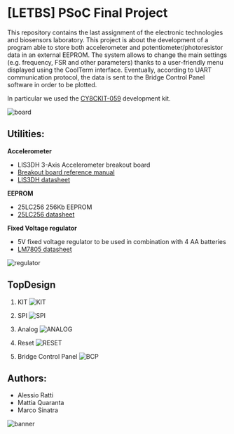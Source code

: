 # [LETBS] PSoC Final Project
This repository contains the last assignment of the electronic technologies and biosensors laboratory.
This project is about the development of a program able to store both accelerometer and potentiometer/photoresistor data in an external EEPROM. The system allows to change the main settings (e.g. frequency, FSR and other parameters) thanks to a user-friendly menu displayed using the CoolTerm interface. Eventually, according to UART communication protocol, the data is sent to the Bridge Control Panel software in order to be plotted.

In particular we used the [CY8CKIT-059](https://www.cypress.com/documentation/development-kitsboards/cy8ckit-059-psoc-5lp-prototyping-kit-onboard-programmer-and) development kit.

![board](https://user-images.githubusercontent.com/62112335/83408085-50c9f200-a412-11ea-8e34-597d6ac5b9d5.jpeg)

## Utilities:

**Accelerometer**
- LIS3DH 3-Axis Accelerometer breakout board
- <a href="https://cdn-learn.adafruit.com/downloads/pdf/adafruit-lis3dh-triple-axis-accelerometer-breakout.pdf">Breakout board reference manual</a>
- <a href="https://www.st.com/resource/en/datasheet/lis3dh.pdf">LIS3DH datasheet</a>

**EEPROM**
- 25LC256 256Kb EEPROM
- <a href="http://ww1.microchip.com/downloads/en/DeviceDoc/20005715A.pdf">25LC256 datasheet</a>

**Fixed Voltage regulator**
- 5V fixed voltage regulator to be used in combination with 4 AA batteries
-  <a href="http://www.ti.com/lit/ds/symlink/lm340.pdf">LM7805 datasheet</a>

![regulator](https://user-images.githubusercontent.com/62112335/83408103-57586980-a412-11ea-8734-153e75dd9741.png)


## TopDesign
1. KIT
![KIT](https://user-images.githubusercontent.com/62112335/83408096-54f60f80-a412-11ea-8491-f088eac839c0.png)

2. SPI
![SPI](https://user-images.githubusercontent.com/62112335/83408119-5d4e4a80-a412-11ea-893e-629319bbb640.png)

3. Analog
![ANALOG](https://user-images.githubusercontent.com/62112335/83408041-3db72200-a412-11ea-94fc-b4e11261367e.png)

4. Reset
![RESET](https://user-images.githubusercontent.com/62112335/83408108-59bac380-a412-11ea-8cd5-01040fd04b2a.png)

5. Bridge Control Panel
![BCP](https://user-images.githubusercontent.com/62112335/83408073-4c053e00-a412-11ea-8f33-90f47490fff7.png)


## Authors:
- Alessio Ratti
- Mattia Quaranta
- Marco Sinatra

![banner](https://user-images.githubusercontent.com/62112335/83408030-355ee700-a412-11ea-89e3-8feba66bd518.png)

